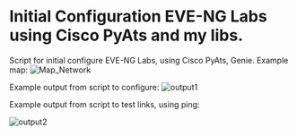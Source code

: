 # Initial Configuration EVE-NG Labs using Cisco PyAts and my libs.

Script for initial configure EVE-NG Labs, using Cisco PyAts, Genie.
Example map:
![Map_Network](http://alexcisco.com/wp-content/uploads/2019/12/eveng_configuration_1.png)

Example output from script to configure:
![output1](http://alexcisco.com/wp-content/uploads/2019/12/eveng_configuration_2.png)

Example output from script to test links, using ping:

![output2](http://alexcisco.com/wp-content/uploads/2019/12/eveng_configuration_3.png)
